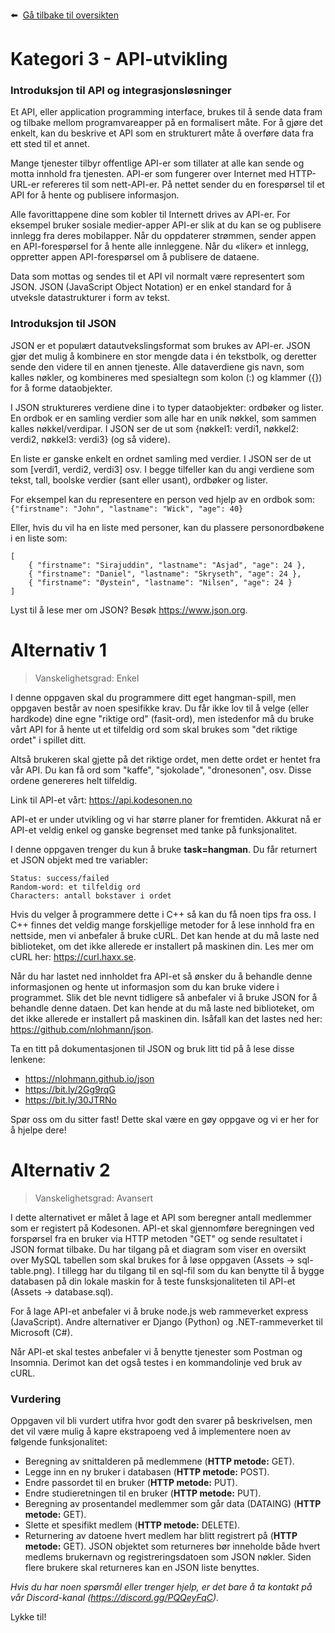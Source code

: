 :arrow_left: &nbsp;[Gå tilbake til oversikten](../)

# Kategori 3 - API-utvikling
### Introduksjon til API og integrasjonsløsninger
Et API, eller application programming interface, brukes til å sende data fram og tilbake mellom programvareapper på en formalisert måte. For å gjøre det enkelt, kan du beskrive et API som en strukturert måte å overføre data fra ett sted til et annet. 

Mange tjenester tilbyr offentlige API-er som tillater at alle kan sende og motta innhold fra tjenesten. API-er som fungerer over Internet med HTTP-URL-er refereres til som nett-API-er. På nettet sender du en forespørsel til et API for å hente og publisere informasjon.

Alle favorittappene dine som kobler til Internett drives av API-er. For eksempel bruker sosiale medier-apper API-er slik at du kan se og publisere innlegg fra deres mobilapper. Når du oppdaterer strømmen, sender appen en API-forespørsel for å hente alle innleggene. Når du «liker» et innlegg, oppretter appen API-forespørsel om å publisere de dataene.

Data som mottas og sendes til et API vil normalt være representert som JSON. JSON (JavaScript Object Notation) er en enkel standard for å utveksle datastrukturer i form av tekst. 

### Introduksjon til JSON
JSON er et populært datautvekslingsformat som brukes av API-er. JSON gjør det mulig å kombinere en stor mengde data i én tekstbolk, og deretter sende den videre til en annen tjeneste. Alle dataverdiene gis navn, som kalles nøkler, og kombineres med spesialtegn som kolon (:) og klammer ({}) for å forme dataobjekter. 

I JSON struktureres verdiene dine i to typer dataobjekter: ordbøker og lister. En ordbok er en samling verdier som alle har en unik nøkkel, som sammen kalles nøkkel/verdipar. I JSON ser de ut som {nøkkel1: verdi1, nøkkel2: verdi2, nøkkel3: verdi3} (og så videre). 

En liste er ganske enkelt en ordnet samling med verdier. I JSON ser de ut som [verdi1, verdi2, verdi3] osv. I begge tilfeller kan du angi verdiene som tekst, tall, boolske verdier (sant eller usant), ordbøker og lister. 

For eksempel kan du representere en person ved hjelp av en ordbok som: <br>
`{"firstname": "John", "lastname": "Wick", "age": 40}`

Eller, hvis du vil ha en liste med personer, kan du plassere personordbøkene i en liste som:
```
[
    { "firstname": "Sirajuddin", "lastname": "Asjad", "age": 24 },
    { "firstname": "Daniel", "lastname": "Skryseth", "age": 24 },
    { "firstname": "Øystein", "lastname": "Nilsen", "age": 24 }
]
```

Lyst til å lese mer om JSON? Besøk https://www.json.org.

# Alternativ 1
> Vanskelighetsgrad: Enkel

I denne oppgaven skal du programmere ditt eget hangman-spill, men oppgaven består av noen spesifikke krav. Du får ikke lov til å velge (eller hardkode) dine egne "riktige ord" (fasit-ord), men istedenfor må du bruke vårt API for å hente ut et tilfeldig ord som skal brukes som "det riktige ordet" i spillet ditt.

Altså brukeren skal gjette på det riktige ordet, men dette ordet er hentet fra vår API. Du kan få ord som "kaffe", "sjokolade", "dronesonen", osv. Disse ordene genereres helt tilfeldig. 

Link til API-et vårt: https://api.kodesonen.no

API-et er under utvikling og vi har større planer for fremtiden. Akkurat nå er API-et veldig enkel og ganske begrenset med tanke på funksjonalitet.

I denne oppgaven trenger du kun å bruke **task=hangman**. Du får returnert et JSON objekt med tre variabler: 
```
Status: success/failed
Random-word: et tilfeldig ord
Characters: antall bokstaver i ordet
```

Hvis du velger å programmere dette i C++ så kan du få noen tips fra oss. I C++ finnes det veldig mange forskjellige metoder for å lese innhold fra en nettside, men vi anbefaler å bruke cURL. Det kan hende at du må laste ned biblioteket, om det ikke allerede er installert på maskinen din. Les mer om cURL her: https://curl.haxx.se.

Når du har lastet ned innholdet fra API-et så ønsker du å behandle denne informasjonen og hente ut informasjon som du kan bruke videre i programmet. Slik det ble nevnt tidligere så anbefaler vi å bruke JSON for å behandle denne dataen. Det kan hende at du må laste ned biblioteket, om det ikke allerede er installert på maskinen din. Isåfall kan det lastes ned her: https://github.com/nlohmann/json.

Ta en titt på dokumentasjonen til JSON og bruk litt tid på å lese disse lenkene:
* https://nlohmann.github.io/json
* https://bit.ly/2Gg9rqG
* https://bit.ly/30JTRNo

Spør oss om du sitter fast! Dette skal være en gøy oppgave og vi er her for å hjelpe dere!

# Alternativ 2
> Vanskelighetsgrad: Avansert

I dette alternativet er målet å lage et API som beregner antall medlemmer som er registert på Kodesonen. API-et skal gjennomføre beregningen ved forspørsel fra en bruker via HTTP metoden "GET" og sende resultatet i JSON format tilbake. Du har tilgang på et diagram som viser en oversikt over MySQL tabellen som skal brukes for å løse oppgaven (Assets -> sql-table.png). I tillegg har du tilgang til en sql-fil som du kan benytte til å bygge databasen på din lokale maskin for å teste funsksjonaliteten til API-et (Assets -> database.sql).

For å lage API-et anbefaler vi å bruke node.js web rammeverket express (JavaScript). Andre alternativer er Django (Python) og .NET-rammeverket til Microsoft (C#).

Når API-et skal testes anbefaler vi å benytte tjenester som Postman og Insomnia. Derimot kan det også testes i en kommandolinje ved bruk av cURL.  

### Vurdering

Oppgaven vil bli vurdert utifra hvor godt den svarer på beskrivelsen, men det vil være mulig å kapre ekstrapoeng ved å implementere noen av følgende funksjonalitet:

- Beregning av snittalderen på medlemmene (**HTTP metode:** GET).
- Legge inn en ny bruker i databasen (**HTTP metode:** POST).
- Endre passordet til en bruker (**HTTP metode:** PUT).
- Endre studieretningen til en bruker (**HTTP metode:** PUT).
- Beregning av prosentandel medlemmer som går data (DATAING) (**HTTP metode:** GET).
- Slette et spesifikt medlem (**HTTP metode:** DELETE).
- Returnering av datoene hvert medlem har blitt registrert på (**HTTP metode:** GET). JSON objektet som returneres bør inneholde både hvert medlems brukernavn og registreringsdatoen som JSON nøkler. Siden flere brukere skal returneres kan en JSON liste benyttes.

*Hvis du har noen spørsmål eller trenger hjelp, er det bare å ta kontakt på vår Discord-kanal (https://discord.gg/PQQeyFqC).*

Lykke til!
